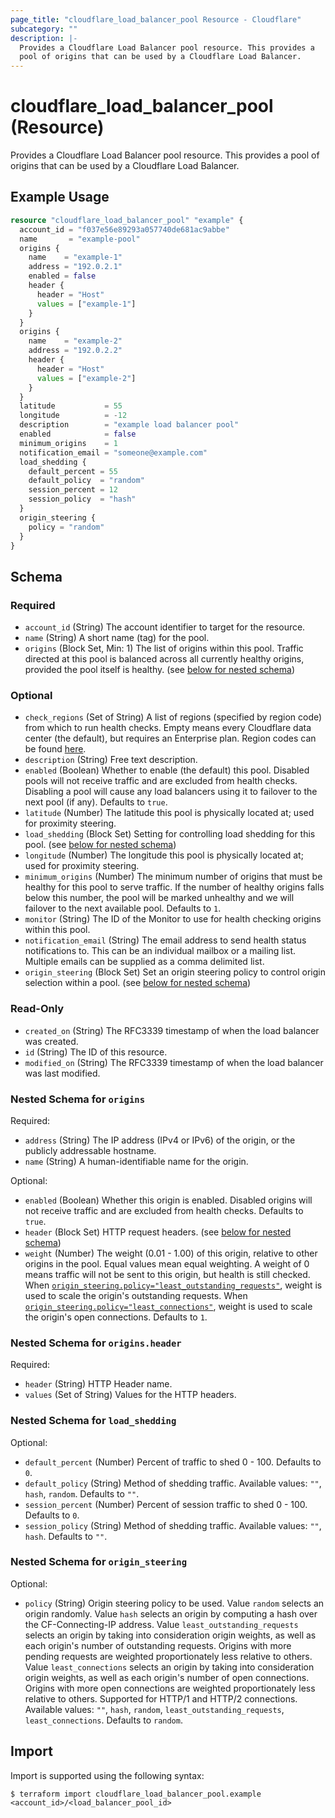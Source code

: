 ```yaml
---
page_title: "cloudflare_load_balancer_pool Resource - Cloudflare"
subcategory: ""
description: |-
  Provides a Cloudflare Load Balancer pool resource. This provides a
  pool of origins that can be used by a Cloudflare Load Balancer.
---
```


# cloudflare_load_balancer_pool (Resource)

Provides a Cloudflare Load Balancer pool resource. This provides a
pool of origins that can be used by a Cloudflare Load Balancer.

## Example Usage

```terraform
resource "cloudflare_load_balancer_pool" "example" {
  account_id = "f037e56e89293a057740de681ac9abbe"
  name       = "example-pool"
  origins {
    name    = "example-1"
    address = "192.0.2.1"
    enabled = false
    header {
      header = "Host"
      values = ["example-1"]
    }
  }
  origins {
    name    = "example-2"
    address = "192.0.2.2"
    header {
      header = "Host"
      values = ["example-2"]
    }
  }
  latitude           = 55
  longitude          = -12
  description        = "example load balancer pool"
  enabled            = false
  minimum_origins    = 1
  notification_email = "someone@example.com"
  load_shedding {
    default_percent = 55
    default_policy  = "random"
    session_percent = 12
    session_policy  = "hash"
  }
  origin_steering {
    policy = "random"
  }
}
```
<!-- schema generated by tfplugindocs -->
## Schema

### Required

- `account_id` (String) The account identifier to target for the resource.
- `name` (String) A short name (tag) for the pool.
- `origins` (Block Set, Min: 1) The list of origins within this pool. Traffic directed at this pool is balanced across all currently healthy origins, provided the pool itself is healthy. (see [below for nested schema](#nestedblock--origins))

### Optional

- `check_regions` (Set of String) A list of regions (specified by region code) from which to run health checks. Empty means every Cloudflare data center (the default), but requires an Enterprise plan. Region codes can be found [here](https://developers.cloudflare.com/load-balancing/reference/region-mapping-api).
- `description` (String) Free text description.
- `enabled` (Boolean) Whether to enable (the default) this pool. Disabled pools will not receive traffic and are excluded from health checks. Disabling a pool will cause any load balancers using it to failover to the next pool (if any). Defaults to `true`.
- `latitude` (Number) The latitude this pool is physically located at; used for proximity steering.
- `load_shedding` (Block Set) Setting for controlling load shedding for this pool. (see [below for nested schema](#nestedblock--load_shedding))
- `longitude` (Number) The longitude this pool is physically located at; used for proximity steering.
- `minimum_origins` (Number) The minimum number of origins that must be healthy for this pool to serve traffic. If the number of healthy origins falls below this number, the pool will be marked unhealthy and we will failover to the next available pool. Defaults to `1`.
- `monitor` (String) The ID of the Monitor to use for health checking origins within this pool.
- `notification_email` (String) The email address to send health status notifications to. This can be an individual mailbox or a mailing list. Multiple emails can be supplied as a comma delimited list.
- `origin_steering` (Block Set) Set an origin steering policy to control origin selection within a pool. (see [below for nested schema](#nestedblock--origin_steering))

### Read-Only

- `created_on` (String) The RFC3339 timestamp of when the load balancer was created.
- `id` (String) The ID of this resource.
- `modified_on` (String) The RFC3339 timestamp of when the load balancer was last modified.

<a id="nestedblock--origins"></a>
### Nested Schema for `origins`

Required:

- `address` (String) The IP address (IPv4 or IPv6) of the origin, or the publicly addressable hostname.
- `name` (String) A human-identifiable name for the origin.

Optional:

- `enabled` (Boolean) Whether this origin is enabled. Disabled origins will not receive traffic and are excluded from health checks. Defaults to `true`.
- `header` (Block Set) HTTP request headers. (see [below for nested schema](#nestedblock--origins--header))
- `weight` (Number) The weight (0.01 - 1.00) of this origin, relative to other origins in the pool. Equal values mean equal weighting. A weight of 0 means traffic will not be sent to this origin, but health is still checked. When [`origin_steering.policy="least_outstanding_requests"`](#policy), weight is used to scale the origin's outstanding requests. When [`origin_steering.policy="least_connections"`](#policy), weight is used to scale the origin's open connections. Defaults to `1`.

<a id="nestedblock--origins--header"></a>
### Nested Schema for `origins.header`

Required:

- `header` (String) HTTP Header name.
- `values` (Set of String) Values for the HTTP headers.



<a id="nestedblock--load_shedding"></a>
### Nested Schema for `load_shedding`

Optional:

- `default_percent` (Number) Percent of traffic to shed 0 - 100. Defaults to `0`.
- `default_policy` (String) Method of shedding traffic. Available values: `""`, `hash`, `random`. Defaults to `""`.
- `session_percent` (Number) Percent of session traffic to shed 0 - 100. Defaults to `0`.
- `session_policy` (String) Method of shedding traffic. Available values: `""`, `hash`. Defaults to `""`.


<a id="nestedblock--origin_steering"></a>
### Nested Schema for `origin_steering`

Optional:

- `policy` (String) Origin steering policy to be used. Value `random` selects an origin randomly. Value `hash` selects an origin by computing a hash over the CF-Connecting-IP address. Value `least_outstanding_requests` selects an origin by taking into consideration origin weights, as well as each origin's number of outstanding requests. Origins with more pending requests are weighted proportionately less relative to others. Value `least_connections` selects an origin by taking into consideration origin weights, as well as each origin's number of open connections. Origins with more open connections are weighted proportionately less relative to others. Supported for HTTP/1 and HTTP/2 connections. Available values: `""`, `hash`, `random`, `least_outstanding_requests`, `least_connections`. Defaults to `random`.

## Import

Import is supported using the following syntax:

```shell
$ terraform import cloudflare_load_balancer_pool.example <account_id>/<load_balancer_pool_id>
```
